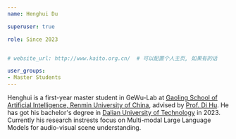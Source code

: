 ```yaml
---
name: Henghui Du

superuser: true

role: Since 2023


# website_url: http://www.kaito.org.cn/  # 可以配置个人主页, 如果有的话

user_groups:
- Master Students
---
```

Henghui is a first-year master student in GeWu-Lab at [Gaoling School of Artificial Intelligence, Renmin University of China](http://ai.ruc.edu.cn/), advised by [Prof. Di Hu](https://dtaoo.github.io/). He has got his bachelor's degree in [Dalian University of Technology](https://www.dlut.edu.cn/) in 2023. Currently his research instrests focus on Multi-modal Large Language Models for audio-visual scene understanding.